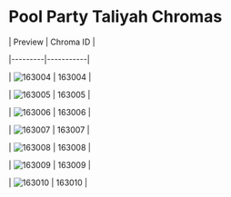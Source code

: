 # Pool Party Taliyah Chromas


| Preview | Chroma ID |

|---------|-----------|

| ![163004](https://raw.communitydragon.org/latest/plugins/rcp-be-lol-game-data/global/default/v1/champion-chroma-images/163/163004.png) | 163004 |

| ![163005](https://raw.communitydragon.org/latest/plugins/rcp-be-lol-game-data/global/default/v1/champion-chroma-images/163/163005.png) | 163005 |

| ![163006](https://raw.communitydragon.org/latest/plugins/rcp-be-lol-game-data/global/default/v1/champion-chroma-images/163/163006.png) | 163006 |

| ![163007](https://raw.communitydragon.org/latest/plugins/rcp-be-lol-game-data/global/default/v1/champion-chroma-images/163/163007.png) | 163007 |

| ![163008](https://raw.communitydragon.org/latest/plugins/rcp-be-lol-game-data/global/default/v1/champion-chroma-images/163/163008.png) | 163008 |

| ![163009](https://raw.communitydragon.org/latest/plugins/rcp-be-lol-game-data/global/default/v1/champion-chroma-images/163/163009.png) | 163009 |

| ![163010](https://raw.communitydragon.org/latest/plugins/rcp-be-lol-game-data/global/default/v1/champion-chroma-images/163/163010.png) | 163010 |